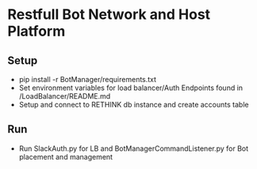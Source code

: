 # Restfull Bot Network and Host Platform

## Setup
- pip install -r BotManager/requirements.txt
- Set environment variables for load balancer/Auth Endpoints found in /LoadBalancer/README.md
- Setup and connect to RETHINK db instance and create accounts table

## Run
- Run SlackAuth.py for LB and BotManagerCommandListener.py for Bot placement and management

